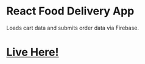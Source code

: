 # React Food Delivery App

Loads cart data and submits order data via Firebase.

# [Live Here!](https://sergio-abu.github.io/react-food/)
